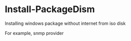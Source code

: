 # Install-PackageDism

Installing windows package without internet from iso disk

For example, snmp provider
